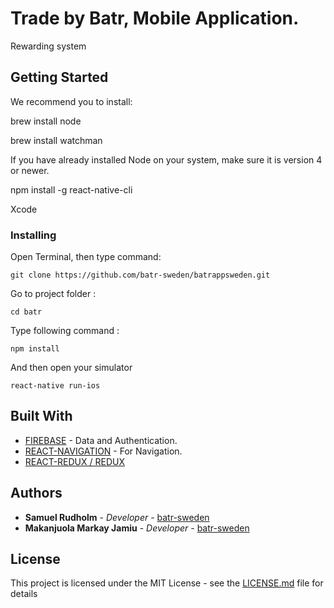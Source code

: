 # Trade by Batr, Mobile Application.

Rewarding system

## Getting Started

We recommend you to install:

brew install node

brew install watchman

If you have already installed Node on your system, make sure it is version 4 or newer.

npm install -g react-native-cli

Xcode

### Installing

Open Terminal, then type command:

```
git clone https://github.com/batr-sweden/batrappsweden.git
```

Go to project folder :

```
cd batr
```

Type following command :

```
npm install
```

And then open your simulator

```
react-native run-ios
```

## Built With

* [FIREBASE](https://firebase.google.com/) - Data and Authentication.
* [REACT-NAVIGATION](https://reactnavigation.org/docs/intro/) - For Navigation.
* [REACT-REDUX / REDUX](http://redux.js.org/docs/introduction/)

## Authors

* **Samuel Rudholm** - *Developer* - [batr-sweden](https://github.com/batr-sweden)
* **Makanjuola Markay Jamiu** - *Developer* - [batr-sweden](https://github.com/batr-sweden)

## License

This project is licensed under the MIT License - see the [LICENSE.md](LICENSE.md) file for details

